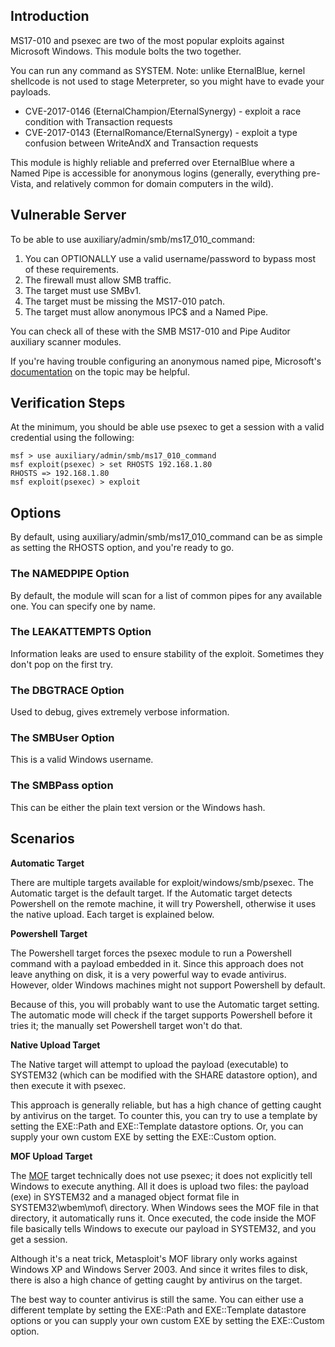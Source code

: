 ## Introduction

MS17-010 and psexec are two of the most popular exploits against Microsoft Windows. This module bolts the two together.

You can run any command as SYSTEM. Note: unlike EternalBlue, kernel shellcode is not used to stage Meterpreter, so you might have to evade your payloads.

* CVE-2017-0146 (EternalChampion/EternalSynergy) - exploit a race condition with Transaction requests
* CVE-2017-0143 (EternalRomance/EternalSynergy) - exploit a type confusion between WriteAndX and Transaction requests

This module is highly reliable and preferred over EternalBlue where a Named Pipe is accessible for anonymous logins (generally, everything pre-Vista, and relatively common for domain computers in the wild).

## Vulnerable Server

To be able to use auxiliary/admin/smb/ms17_010_command:

1. You can OPTIONALLY use a valid username/password to bypass most of these requirements.
2. The firewall must allow SMB traffic.
3. The target must use SMBv1.
4. The target must be missing the MS17-010 patch.
5. The target must allow anonymous IPC$ and a Named Pipe.

You can check all of these with the SMB MS17-010 and Pipe Auditor auxiliary scanner modules.

If you're having trouble configuring an anonymous named pipe,
Microsoft's
[documentation](https://docs.microsoft.com/en-us/windows/security/threat-protection/security-policy-settings/network-access-named-pipes-that-can-be-accessed-anonymously)
on the topic may be helpful.

## Verification Steps

At the minimum, you should be able use psexec to get a session with a valid credential using the following:

```
msf > use auxiliary/admin/smb/ms17_010_command
msf exploit(psexec) > set RHOSTS 192.168.1.80
RHOSTS => 192.168.1.80
msf exploit(psexec) > exploit
```

## Options

By default, using auxiliary/admin/smb/ms17_010_command can be as simple as setting the RHOSTS option, and you're ready to go.

### The NAMEDPIPE Option

By default, the module will scan for a list of common pipes for any available one. You can specify one by name.

### The LEAKATTEMPTS Option

Information leaks are used to ensure stability of the exploit. Sometimes they don't pop on the first try.

### The DBGTRACE Option

Used to debug, gives extremely verbose information.

### The SMBUser Option

This is a valid Windows username.

### The SMBPass option

This can be either the plain text version or the Windows hash.

## Scenarios

**Automatic Target**

There are multiple targets available for exploit/windows/smb/psexec. The Automatic target is the default target. If the  Automatic target detects Powershell on the remote machine, it will try Powershell, otherwise it uses the native upload. Each target is explained below.

**Powershell Target**

The Powershell target forces the psexec module to run a Powershell command with a payload embedded in it. Since this approach does not leave anything on disk, it is a very powerful way to evade antivirus. However, older Windows machines might not support Powershell by default.

Because of this, you will probably want to use the Automatic target setting. The automatic mode will check if the target supports Powershell before it tries it; the manually set Powershell target won't do that.

**Native Upload Target**

The Native target will attempt to upload the payload (executable) to SYSTEM32 (which can be modified with the
SHARE datastore option), and then execute it with psexec.

This approach is generally reliable, but has a high chance of getting caught by antivirus on the target. To counter this, you can try to use a template by setting the EXE::Path and EXE::Template datastore options. Or, you can supply your own custom EXE by setting the EXE::Custom option.

**MOF Upload Target**

The [MOF](https://docs.metasploit.com/docs/development/developing-modules/libraries/how-to-use-wbemexec-for-a-write-privilege-attack-on-windows.html) target technically does not use psexec; it does not explicitly tell Windows to execute anything. All it does is upload two files: the payload (exe) in SYSTEM32 and a managed object
format file in SYSTEM32\wbem\mof\ directory. When Windows sees the MOF file in that directory, it automatically runs it. Once executed, the code inside the MOF file basically tells Windows to execute our payload in SYSTEM32, and you get a session.

Although it's a neat trick, Metasploit's MOF library only works against Windows XP and Windows Server 2003. And since it writes files to disk, there is also a high chance of getting
caught by antivirus on the target.

The best way to counter antivirus is still the same. You can either use a different template by setting the EXE::Path and EXE::Template datastore options or you can supply your own custom EXE by setting the EXE::Custom option.
